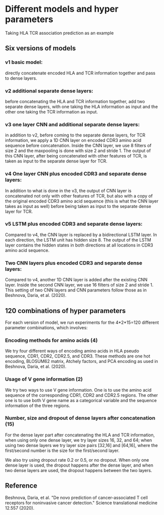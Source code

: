 # Different models and hyper parameters

Taking HLA TCR association prediction as an example

## Six versions of models

### v1 basic model:

directly concatenate encoded HLA and TCR information together and pass to dense layers.

### v2 additional separate dense layers:

before concatenating the HLA and TCR information together, add two separate dense layers, with one taking the HLA information as input and the other one taking the TCR information as input.

### v3 one layer CNN and additional separate dense layers:

in addition to v2, before coming to the separate dense layers, for TCR information, we apply a 1D CNN layer on encoded CDR3 amino acid sequence before concatenation. Inside the CNN layer, we use 8 filters of size 2 and the maxpooling is done with size 2 and stride 1. The output of this CNN layer, after being concatenated with other features of TCR, is taken as input to the separate dense layer for TCR.

### v4 One layer CNN plus encoded CDR3 and separate dense layers:

In addition to what is done in the v3, the output of CNN layer is concatenated not only with other features of TCR, but also with a copy of the original encoded CDR3 amino acid sequence (this is what the CNN layer takes as input as well) before being taken as input to the separate dense layer for TCR.

### v5 LSTM plus encoded CDR3 and separate dense layers:

Compared to v4, the CNN layer is replaced by a bidirectional LSTM layer. In each direction, the LSTM unit has hidden size 8. The output of the LSTM layer contains the hidden states in both directions at all locations in CDR3 amino acid sequence.

### Two CNN layers plus encoded CDR3 and separate dense layers:

Compared to v4, another 1D CNN layer is added after the existing CNN layer. Inside the second CNN layer, we use 16 filters of size 2 and stride 1. This setting of two CNN layers and CNN parameters follow those as in Beshnova, Daria, et al. (2020).


## 120 combinations of hyper parameters

For each version of model, we run experiments for the 4\*2\*15=120 different parameter combinations, which involves:

### Encoding methods for amino acids (4)

We try four different ways of encoding amino acids in HLA pseudo sequence, CDR1, CDR2, CDR2.5, and CDR3. These methods are one hot encoding, BLOSUM62 matrix, Atchely factors, and PCA encoding as used in Beshnova, Daria, et al. (2020).

### Usage of V gene information (2)

We try two ways to use V gene information. One is to use the amino acid sequence of the corresponding CDR1, CDR2 and CDR2.5 regions. The other one is to use both V gene name as a categorical variable and the sequence information of the three regions.

### Number, size and dropout of dense layers after concatenation (15)

For the dense layer part after concatenating the HLA and TCR information, when using only one dense layer, we try layer sizes 16, 32, and 64; when using two dense layers we try layer size pairs [32,16] and [64,16], where the first/second number is the size for the first/second layer. 

We also try using dropout rate 0.2 or 0.5, or no dropout. When only one dense layer is used, the dropout happens after the dense layer, and when two dense layers are used, the dropout happens between the two layers.






## Reference

Beshnova, Daria, et al. "De novo prediction of cancer-associated T cell receptors for noninvasive cancer detection." Science translational medicine 12.557 (2020).
